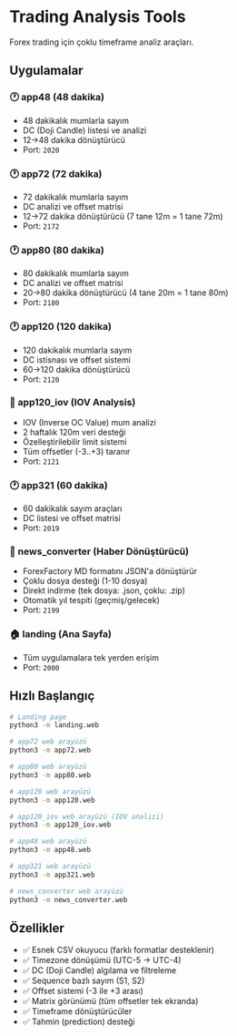 # Trading Analysis Tools

Forex trading için çoklu timeframe analiz araçları.

## Uygulamalar

### 🕐 app48 (48 dakika)
- 48 dakikalık mumlarla sayım
- DC (Doji Candle) listesi ve analizi
- 12→48 dakika dönüştürücü
- Port: `2020`

### 🕐 app72 (72 dakika)
- 72 dakikalık mumlarla sayım
- DC analizi ve offset matrisi
- 12→72 dakika dönüştürücü (7 tane 12m = 1 tane 72m)
- Port: `2172`

### 🕐 app80 (80 dakika)
- 80 dakikalık mumlarla sayım
- DC analizi ve offset matrisi
- 20→80 dakika dönüştürücü (4 tane 20m = 1 tane 80m)
- Port: `2180`

### 🕐 app120 (120 dakika)
- 120 dakikalık mumlarla sayım
- DC istisnası ve offset sistemi
- 60→120 dakika dönüştürücü
- Port: `2120`

### 🎯 app120_iov (IOV Analysis)
- IOV (Inverse OC Value) mum analizi
- 2 haftalık 120m veri desteği
- Özelleştirilebilir limit sistemi
- Tüm offsetler (-3..+3) taranır
- Port: `2121`

### 🕐 app321 (60 dakika)
- 60 dakikalık sayım araçları
- DC listesi ve offset matrisi
- Port: `2019`

### 📰 news_converter (Haber Dönüştürücü)
- ForexFactory MD formatını JSON'a dönüştürür
- Çoklu dosya desteği (1-10 dosya)
- Direkt indirme (tek dosya: .json, çoklu: .zip)
- Otomatik yıl tespiti (geçmiş/gelecek)
- Port: `2199`

### 🏠 landing (Ana Sayfa)
- Tüm uygulamalara tek yerden erişim
- Port: `2000`

## Hızlı Başlangıç

```bash
# Landing page
python3 -m landing.web

# app72 web arayüzü
python3 -m app72.web

# app80 web arayüzü
python3 -m app80.web

# app120 web arayüzü
python3 -m app120.web

# app120_iov web arayüzü (IOV analizi)
python3 -m app120_iov.web

# app48 web arayüzü
python3 -m app48.web

# app321 web arayüzü
python3 -m app321.web

# news_converter web arayüzü
python3 -m news_converter.web
```

## Özellikler

- ✅ Esnek CSV okuyucu (farklı formatlar desteklenir)
- ✅ Timezone dönüşümü (UTC-5 → UTC-4)
- ✅ DC (Doji Candle) algılama ve filtreleme
- ✅ Sequence bazlı sayım (S1, S2)
- ✅ Offset sistemi (-3 ile +3 arası)
- ✅ Matrix görünümü (tüm offsetler tek ekranda)
- ✅ Timeframe dönüştürücüler
- ✅ Tahmin (prediction) desteği
